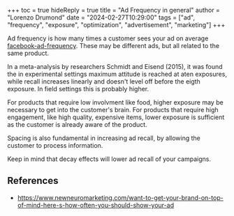 +++
toc = true
hideReply = true
title = "Ad Frequency in general"
author = "Lorenzo Drumond"
date = "2024-02-27T10:29:00"
tags = ["ad",  "frequency",  "exposure",  "optimization",  "advertisement",  "marketing"]
+++


Ad frequency is how many times a customer sees your ad on average [facebook-ad-frequency](/wiki/facebook-ad-frequency/). These may be different ads, but all related to the same product.

In a meta-analysis by researchers Schmidt and Eisend (2015), it was found the in experimental settings maximum attitude is reached at aten exposures, while recall increases linearly and doesn't level off before the eigth exposure. In field settings this is probably higher.

For products that require low involvment like food, higher exposure may be necessary to get into the customer's brain. For products that require high engagement, like high quality, expensive items, lower exposure is sufficient as the customer is already aware of the product.

Spacing is also fundamental in increasing ad recall, by allowing the customer to process information.

Keep in mind that decay effects will lower ad recall of your campaigns.

## References
- https://www.newneuromarketing.com/want-to-get-your-brand-on-top-of-mind-here-s-how-often-you-should-show-your-ad

